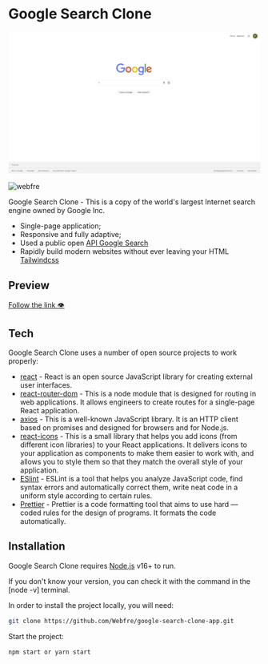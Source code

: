 # Google Search Clone

![Image alt](https://github.com/Webfre/google-search-clone-app/blob/main/src/assets/googleclone.png)

<p align="left"> <img src="https://komarev.com/ghpvc/?username=webfre&label=Profile%20views&color=0e75b6&style=flat" alt="webfre" /> </p>

Google Search Clone - This is a copy of the world's largest Internet search engine owned by Google Inc.

- Single-page application;
- Responsive and fully adaptive;
- Used a public open <a href="https://developers.google.com/custom-search/v1/overview" target="_blank">API Google Search</a>
- Rapidly build modern websites without ever leaving your HTML <a href="https://tailwindcss.com/" target="_blank">Tailwindcss</a>

## Preview

<a href="https://webfre.github.io/clone-youtube/" target="_blank">Follow the link 👁</a>

## Tech

Google Search Clone uses a number of open source projects to work properly:

- [react](https://reactjs.org/) - React is an open source JavaScript library for creating external user interfaces.
- [react-router-dom](https://reactrouter.com/en/main/start/tutorial) - This is a node module that is designed for routing in web applications. It allows engineers to create routes for a single-page React application.
- [axios](https://www.npmjs.com/package/axios) - This is a well-known JavaScript library. It is an HTTP client based on promises and designed for browsers and for Node.js.
- [react-icons](https://react-icons.github.io/react-icons/) - This is a small library that helps you add icons (from different icon libraries) to your React applications. It delivers icons to your application as components to make them easier to work with, and allows you to style them so that they match the overall style of your application.
- [ESlint](https://github.com/eslint/eslint) - ESLint is a tool that helps you analyze JavaScript code, find syntax errors and automatically correct them, write neat code in a uniform style according to certain rules.
- [Prettier](https://prettier.io/) - Prettier is a code formatting tool that aims to use hard — coded rules for the design of programs. It formats the code automatically.

## Installation

Google Search Clone requires [Node.js](https://nodejs.org/) v16+ to run.

If you don't know your version, you can check it with the command in the [node -v] terminal.

In order to install the project locally, you will need:

```sh
git clone https://github.com/Webfre/google-search-clone-app.git
```

Start the project:

```sh
npm start or yarn start
```

